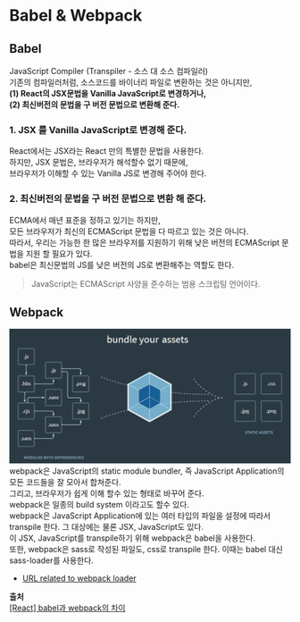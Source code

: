 # Babel & Webpack

## Babel
JavaScript Compiler (Transpiler - 소스 대 소스 컴파일러)  
기존의 컴파일러처럼, 소스코드를 바이너리 파일로 변환하는 것은 아니지만,  
**(1) React의 JSX문법을 Vanilla JavaScript로 변경하거나,**  
**(2) 최신버전의 문법을 구 버전 문법으로 변환해 준다.**  

### 1. JSX 를 Vanilla JavaScript로 변경해 준다. 
React에서는 JSX라는 React 만의 특별한 문법을 사용한다.  
하지만, JSX 문법은, 브라우저가 해석할수 없기 때문에,  
브라우저가 이해할 수 있는 Vanilla JS로 변경해 주어야 한다.  

### 2. 최신버전의 문법을 구 버전 문법으로 변환 해 준다.
ECMA에서 매년 표준을 정하고 있기는 하지만,  
모든 브라우저가 최신의 ECMAScript 문법을 다 따르고 있는 것은 아니다.  
따라서, 우리는 가능한 한 많은 브라우저를 지원하기 위해  낮은 버전의 ECMAScript 문법을 지원 할 필요가 있다.  
babel은 최신문법의 JS를 낮은 버전의 JS로 변환해주는 역할도 한다.  

> JavaScript는 ECMAScript 사양을 준수하는 범용 스크립팅 언어이다.

## Webpack
![Forward Proxy](../img_assets/Webpack.JPG)  
webpack은 JavaScript의 static module bundler, 즉 JavaScript Application의 모든 코드들을 잘 모아서 합쳐준다.  
그리고, 브라우저가 쉽게 이해 할수 있는 형태로 바꾸어 준다.  
webpack은 일종의 build system 이라고도 할수 있다.  
webpack은 JavaScript Application에 있는 여러 타입의 파일을 설정에 따라서 transpile 한다.
그 대상에는 물론 JSX, JavaScript도 있다.  
이 JSX, JavaScript를 transpile하기 위해 webpack은 babel을 사용한다.  
또한, webpack은 sass로 작성된 파일도, css로 transpile 한다. 이때는 babel 대신 sass-loader를 사용한다.  
- [URL related to webpack loader](https://webpack.js.org/loaders)  

**출처**  
[[React] babel과 webpack의 차이](https://hianna.tistory.com/665?category=982328)
